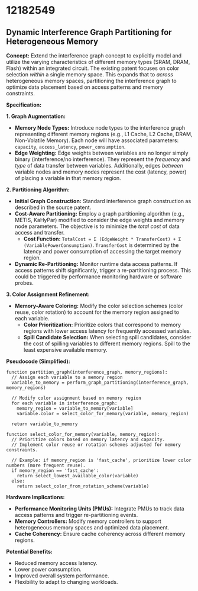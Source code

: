 # 12182549

## Dynamic Interference Graph Partitioning for Heterogeneous Memory

**Concept:** Extend the interference graph concept to explicitly model and utilize the varying characteristics of different memory types (SRAM, DRAM, Flash) within an integrated circuit. The existing patent focuses on color selection *within* a single memory space. This expands that to *across* heterogeneous memory spaces, partitioning the interference graph to optimize data placement based on access patterns and memory constraints.

**Specification:**

**1. Graph Augmentation:**

*   **Memory Node Types:** Introduce node types to the interference graph representing different memory regions (e.g., L1 Cache, L2 Cache, DRAM, Non-Volatile Memory).  Each node will have associated parameters: `capacity`, `access_latency`, `power_consumption`.
*   **Edge Weighting:**  Edge weights between variables are no longer simply binary (interference/no interference). They represent the *frequency* and *type* of data transfer between variables.  Additionally, edges *between* variable nodes and memory nodes represent the cost (latency, power) of placing a variable in that memory region.

**2. Partitioning Algorithm:**

*   **Initial Graph Construction:** Standard interference graph construction as described in the source patent.
*   **Cost-Aware Partitioning:**  Employ a graph partitioning algorithm (e.g., METIS, KaHyPar) modified to consider the edge weights and memory node parameters. The objective is to minimize the *total cost* of data access and transfer.
    *   **Cost Function:** `TotalCost = Σ (EdgeWeight * TransferCost) + Σ (VariablePowerConsumption)`.  `TransferCost` is determined by the latency and power consumption of accessing the target memory region.
*   **Dynamic Re-Partitioning:** Monitor runtime data access patterns.  If access patterns shift significantly, trigger a re-partitioning process. This could be triggered by performance monitoring hardware or software probes.

**3. Color Assignment Refinement:**

*   **Memory-Aware Coloring:** Modify the color selection schemes (color reuse, color rotation) to account for the memory region assigned to each variable.
    *   **Color Prioritization:**  Prioritize colors that correspond to memory regions with lower access latency for frequently accessed variables.
    *   **Spill Candidate Selection:** When selecting spill candidates, consider the cost of spilling variables to different memory regions. Spill to the least expensive available memory.

**Pseudocode (Simplified):**

```
function partition_graph(interference_graph, memory_regions):
  // Assign each variable to a memory region
  variable_to_memory = perform_graph_partitioning(interference_graph, memory_regions)

  // Modify color assignment based on memory region
  for each variable in interference_graph:
    memory_region = variable_to_memory[variable]
    variable.color = select_color_for_memory(variable, memory_region)

  return variable_to_memory

function select_color_for_memory(variable, memory_region):
  // Prioritize colors based on memory latency and capacity.
  // Implement color reuse or rotation schemes adjusted for memory constraints.

  // Example: if memory_region is 'fast_cache', prioritize lower color numbers (more frequent reuse).
  if memory_region == 'fast_cache':
    return select_lowest_available_color(variable)
  else:
    return select_color_from_rotation_scheme(variable)
```

**Hardware Implications:**

*   **Performance Monitoring Units (PMUs):** Integrate PMUs to track data access patterns and trigger re-partitioning events.
*   **Memory Controllers:** Modify memory controllers to support heterogeneous memory spaces and optimized data placement.
*   **Cache Coherency:**  Ensure cache coherency across different memory regions.

**Potential Benefits:**

*   Reduced memory access latency.
*   Lower power consumption.
*   Improved overall system performance.
*   Flexibility to adapt to changing workloads.